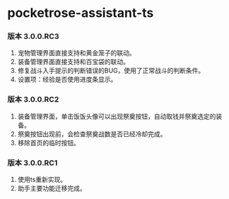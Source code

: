 # pocketrose-assistant-ts

### 版本 3.0.0.RC3

1. 宠物管理界面直接支持和黄金笼子的联动。
2. 装备管理界面直接支持和百宝袋的联动。
3. 修复战斗入手提示的判断错误的BUG，使用了正常战斗的判断条件。
4. 设置项：经验是否使用进度条显示。

### 版本 3.0.0.RC2

1. 装备管理界面，单击饭饭头像可以出现祭奠按钮，自动取钱并祭奠选定的装备。
2. 祭奠按钮出现前，会检查祭奠战数是否已经冷却完成。
3. 移除首页的临时按钮。

### 版本 3.0.0.RC1

1. 使用ts重新实现。
2. 助手主要功能迁移完成。